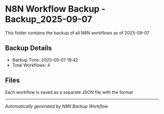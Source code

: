 # N8N Workflow Backup - Backup_2025-09-07

This folder contains the backup of all N8N workflows as of 2025-09-07

## Backup Details
- Backup Time: 2025-09-07 19:42
- Total Workflows: 4

## Files
Each workflow is saved as a separate JSON file with the format

---
*Automatically generated by N8N Backup Workflow*